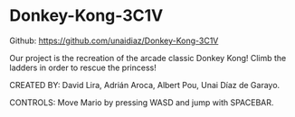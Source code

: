 # Donkey-Kong-3C1V

Github: https://github.com/unaidiaz/Donkey-Kong-3C1V

Our project is the recreation of the arcade classic Donkey Kong!
Climb the ladders in order to rescue the princess! 

CREATED BY:
David Lira, Adrián Aroca, Albert Pou, Unai Díaz de Garayo.

CONTROLS:
Move Mario by pressing WASD and jump with SPACEBAR.
